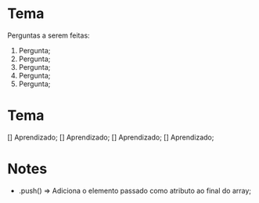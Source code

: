 # Tema

Perguntas a serem feitas:
  1. Pergunta;
  2. Pergunta;
  3. Pergunta;
  4. Pergunta;
  5. Pergunta;

# Tema

[] Aprendizado;
[] Aprendizado;
[] Aprendizado;
[] Aprendizado;


# Notes
  * .push() => Adiciona o elemento passado como atributo ao final do array;